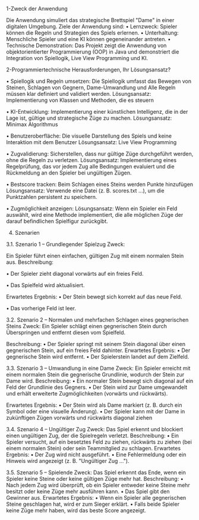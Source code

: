 1-Zweck der Anwendung

Die Anwendung simuliert das strategische Brettspiel "Dame" in einer digitalen 
Umgebung.
Ziele der Anwendung sind:
• Lernzweck: Spieler können die Regeln und Strategien des Spiels erlernen.
• Unterhaltung: Menschliche Spieler und eine KI können gegeneinander antreten.
• Technische Demonstration: Das Projekt zeigt die Anwendung von objektorientierter 
Programmierung (OOP) in Java und demonstriert die Integration von Spiellogik, Live 
View Programming und KI.

2-Programmiertechnische Herausforderungen, Ihr Lösungsansatz?
   
• Spiellogik und Regeln umsetzen: Die Spiellogik umfasst das Bewegen von Steinen, 
Schlagen von Gegnern, Dame-Umwandlung und Alle Regeln müssen klar definiert und 
validiert werden.
Lösungsansatz: Implementierung von Klassen und Methoden, die es steuern

• KI-Entwicklung: Implementierung einer künstlichen Intelligenz, die in der Lage ist, 
gültige und strategische Züge zu machen.
Lösungsansatz: Minimax Algorithmus

• Benutzeroberfläche: Die visuelle Darstellung des Spiels und keine Interaktion mit 
dem Benutzer 
Lösungsansatz: Live View Programming

• Zugvalidierung: Sicherstellen, dass nur gültige Züge durchgeführt werden, ohne die 
Regeln zu verletzen.
Lösungsansatz: Implementierung eines Regelprüfung, das vor jedem Zug alle 
Bedingungen evaluiert und die Rückmeldung an den Spieler bei ungültigen Zügen.

• Bestscore tracken: Beim Schlagen eines Steins werden Punkte hinzufügen
Lösungsansatz: Verwende eine Datei (z. B. scores.txt …), um die Punktzahlen 
persistent zu speichern.

• Zugmöglichkeit anzeigen:
Lösungsansatz: Wenn ein Spieler ein Feld auswählt, wird eine Methode 
implementiert, die alle möglichen Züge der darauf befindlichen Spielfigur zurückgibt.

4. Szenarien
   
3.1. Szenario 1 – Grundlegender Spielzug
Zweck:

Ein Spieler führt einen einfachen, gültigen Zug mit einem normalen Stein aus.
 Beschreibung:
 
• Der Spieler zieht diagonal vorwärts auf ein freies Feld.

• Das Spielfeld wird aktualisiert.

 Erwartetes Ergebnis:
• Der Stein bewegt sich korrekt auf das neue Feld.

• Das vorherige Feld ist leer.

3.2. Szenario 2 – Normalen und mehrfachen Schlagen eines gegnerischen Steins
Zweck:
Ein Spieler schlägt einen gegnerischen Stein durch Überspringen und entfernt diesen vom 
Spielfeld.
 
 Beschreibung:
• Der Spieler springt mit seinem Stein diagonal über einen gegnerischen Stein, auf ein 
freies Feld dahinter.
 Erwartetes Ergebnis:
• Der gegnerische Stein wird entfernt.
• Der Spielerstein landet auf dem Zielfeld.

3.3. Szenario 3 – Umwandlung in eine Dame
Zweck:
Ein Spieler erreicht mit einem normalen Stein die gegnerische Grundlinie, wodurch der 
Stein zur Dame wird.
 Beschreibung:
• Ein normaler Stein bewegt sich diagonal auf ein Feld der Grundlinie des Gegners.
• Der Stein wird zur Dame umgewandelt und erhält erweiterte Zugmöglichkeiten 
(vorwärts und rückwärts).
 
 Erwartetes Ergebnis:
• Der Stein wird als Dame markiert (z. B. durch ein Symbol oder eine visuelle 
Änderung).
• Der Spieler kann mit der Dame in zukünftigen Zügen vorwärts und rückwärts diagonal 
ziehen

3.4. Szenario 4 – Ungültiger Zug
Zweck:
Das Spiel erkennt und blockiert einen ungültigen Zug, der die Spielregeln verletzt.
 Beschreibung:
• Ein Spieler versucht, auf ein besetztes Feld zu ziehen, rückwärts zu ziehen (bei einem 
normalen Stein) oder sein Teammitglied zu schlagen.
 Erwartetes Ergebnis:
• Der Zug wird nicht ausgeführt.
• Eine Fehlermeldung oder ein Hinweis wird angezeigt (z. B. "Ungültiger Zug …").

3.5. Szenario 5 – Spielende
Zweck:
Das Spiel erkennt das Ende, wenn ein Spieler keine Steine oder keine gültigen Züge mehr 
hat.
 Beschreibung:
• Nach jedem Zug wird überprüft, ob ein Spieler entweder keine Steine mehr besitzt 
oder keine Züge mehr ausführen kann.
• Das Spiel gibt den Gewinner aus.
 Erwartetes Ergebnis:
• Wenn ein Spieler alle gegnerischen Steine geschlagen hat, wird er zum Sieger erklärt.
• Falls beide Spieler keine Züge mehr haben, wird das beste Score angezeigt.
